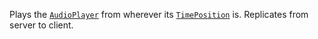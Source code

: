 Plays the [`AudioPlayer`](https://create.roblox.com/docs/reference/engine/classes/AudioPlayer) from wherever its
[`TimePosition`](https://create.roblox.com/docs/reference/engine/classes/AudioPlayer#TimePosition) is. Replicates from server
to client.